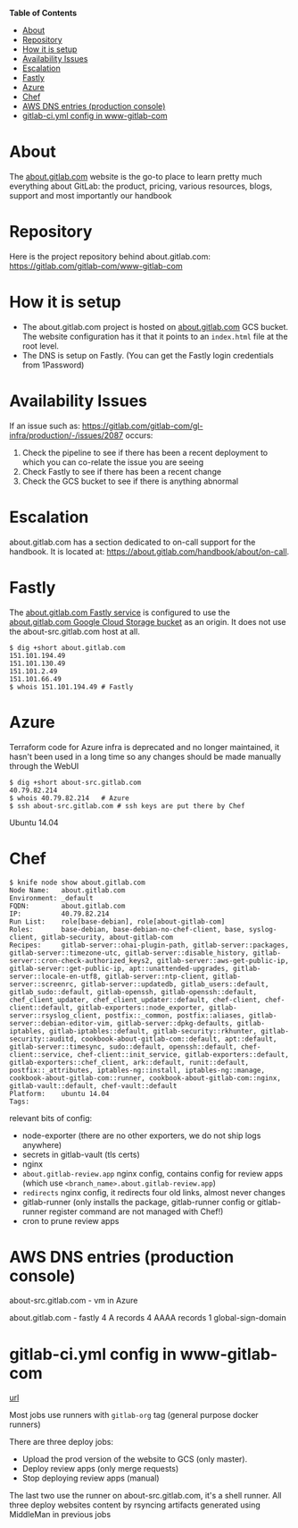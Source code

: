 <!-- markdown-toc start - Don't edit this section. Run M-x markdown-toc-refresh-toc -->
**Table of Contents**

- [About](#about)
- [Repository](#repository)
- [How it is setup](#how-it-is-setup)
- [Availability Issues](#availability-issues)
- [Escalation](#escalation)
- [Fastly](#fastly)
- [Azure](#azure)
- [Chef](#chef)
- [AWS DNS entries (production console)](#aws-dns-entries-production-console)
- [gitlab-ci.yml config in www-gitlab-com](#gitlab-ciyml-config-in-www-gitlab-com)

<!-- markdown-toc end -->

# About #
The [about.gitlab.com](https://gitlab.com/gitlab-com/www-gitlab-com) website is the go-to place to learn pretty much everything about GitLab: the product, pricing, various resources, blogs, support and most importantly our handbook 

# Repository #
Here is the project repository behind about.gitlab.com: https://gitlab.com/gitlab-com/www-gitlab-com

# How it is setup #
- The about.gitlab.com project is hosted on [about.gitlab.com](https://console.cloud.google.com/storage/browser/about.gitlab.com?forceOnBucketsSortingFiltering=false&authuser=1&folder=&organizationId=&project=gitlab-production) GCS bucket. The website configuration has it that it points to an `index.html` file at the root level. 
- The DNS is setup on Fastly. (You can get the Fastly login credentials from 1Password)

# Availability Issues #
If an issue such as: https://gitlab.com/gitlab-com/gl-infra/production/-/issues/2087 occurs:

1. Check the pipeline to see if there has been a recent deployment to which you can co-relate the issue you are seeing
2. Check Fastly to see if there has been a recent change
3. Check the GCS bucket to see if there is anything abnormal

# Escalation #

about.gitlab.com has a section dedicated to on-call support for the handbook. It is located at: https://about.gitlab.com/handbook/about/on-call.

# Fastly #

The [about.gitlab.com Fastly service](https://manage.fastly.com/configure/services/652MHuIME217ZATbh7vFWC)
is configured to use the [about.gitlab.com Google Cloud Storage bucket](https://console.cloud.google.com/storage/browser/about.gitlab.com?project=gitlab-production)
as an origin. It does not use the about-src.gitlab.com host at all.

```
$ dig +short about.gitlab.com
151.101.194.49
151.101.130.49
151.101.2.49
151.101.66.49
$ whois 151.101.194.49 # Fastly
```

# Azure #

Terraform code for Azure infra is deprecated and no longer maintained, it hasn't been used in a long time so any changes should be made manually through the WebUI

```
$ dig +short about-src.gitlab.com
40.79.82.214
$ whois 40.79.82.214   # Azure
$ ssh about-src.gitlab.com # ssh keys are put there by Chef

```

Ubuntu 14.04


# Chef #


```
$ knife node show about.gitlab.com
Node Name:   about.gitlab.com
Environment: _default
FQDN:        about.gitlab.com
IP:          40.79.82.214
Run List:    role[base-debian], role[about-gitlab-com]
Roles:       base-debian, base-debian-no-chef-client, base, syslog-client, gitlab-security, about-gitlab-com
Recipes:     gitlab-server::ohai-plugin-path, gitlab-server::packages, gitlab-server::timezone-utc, gitlab-server::disable_history, gitlab-server::cron-check-authorized_keys2, gitlab-server::aws-get-public-ip, gitlab-server::get-public-ip, apt::unattended-upgrades, gitlab-server::locale-en-utf8, gitlab-server::ntp-client, gitlab-server::screenrc, gitlab-server::updatedb, gitlab_users::default, gitlab_sudo::default, gitlab-openssh, gitlab-openssh::default, chef_client_updater, chef_client_updater::default, chef-client, chef-client::default, gitlab-exporters::node_exporter, gitlab-server::rsyslog_client, postfix::_common, postfix::aliases, gitlab-server::debian-editor-vim, gitlab-server::dpkg-defaults, gitlab-iptables, gitlab-iptables::default, gitlab-security::rkhunter, gitlab-security::auditd, cookbook-about-gitlab-com::default, apt::default, gitlab-server::timesync, sudo::default, openssh::default, chef-client::service, chef-client::init_service, gitlab-exporters::default, gitlab-exporters::chef_client, ark::default, runit::default, postfix::_attributes, iptables-ng::install, iptables-ng::manage, cookbook-about-gitlab-com::runner, cookbook-about-gitlab-com::nginx, gitlab-vault::default, chef-vault::default
Platform:    ubuntu 14.04
Tags:
```

relevant bits of config:
- node-exporter (there are no other exporters, we do not ship logs anywhere)
- secrets in gitlab-vault (tls certs)
- nginx
- `about.gitlab-review.app` nginx config, contains config for review apps (which use `<branch_name>.about.gitlab-review.app`)
- `redirects` nginx config, it redirects four old links, almost never changes
- gitlab-runner (only installs the package, gitlab-runner config or gitlab-runner register command are not managed with Chef!)
- cron to prune review apps

# AWS DNS entries (production console) #

about-src.gitlab.com - vm in Azure

about.gitlab.com - fastly
4 A records
4 AAAA records
1 global-sign-domain

# gitlab-ci.yml config in www-gitlab-com #

[url](https://gitlab.com/gitlab-com/www-gitlab-com/blob/master/.gitlab-ci.yml)

Most jobs use runners with `gitlab-org` tag (general purpose docker runners)

There are three deploy jobs:

- Upload the prod version of the website to GCS (only master).
- Deploy review apps (only merge requests)
- Stop deploying review apps (manual)

The last two use the runner on about-src.gitlab.com, it's a shell runner.
All three deploy websites content by rsyncing artifacts generated using MiddleMan in previous jobs

